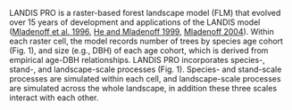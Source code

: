 LANDIS PRO is a raster-based forest landscape model (FLM) that evolved over 15 years of development and applications of the LANDIS model ([Mladenoff et al. 1996](https://www.wiley.com/en-us/GIS+and+Environmental+Modeling%3A+Progress+and+Research+Issues-p-9780470236772), [He and Mladenoff 1999](https://doi.org/10.1007/s100219900), [Mladenoff 2004](https://doi.org/10.1016/j.ecolmodel.2004.03.016)). Within each raster cell, the model records number of trees by species age cohort (Fig. 1), and size (e.g., DBH) of each age cohort, which is derived from empirical age-DBH relationships. LANDIS PRO incorporates species-, stand-, and landscape-scale processes (Fig. 1). Species- and stand-scale processes are simulated within each cell, and landscape-scale processes are simulated across the whole landscape, in addition these three scales interact with each other.
